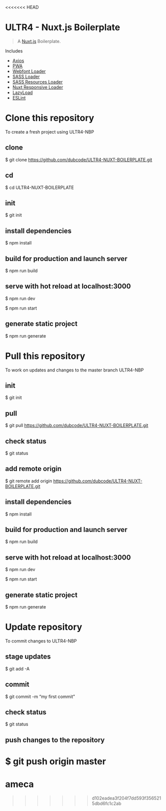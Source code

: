 <<<<<<< HEAD
# ULTR4 - Nuxt.js Boilerplate

> A [Nuxt.js](https://nuxtjs.org/) Boilerplate. 

Includes 

 - [Axios](https://axios.nuxtjs.org/)
 - [PWA](https://pwa.nuxtjs.org/)
 - [Webfont Loader](https://www.npmjs.com/package/nuxt-webfontloader)
 - [SASS Loader](https://nuxtjs.org/faq/pre-processors/)
 - [SASS Resources Loader](https://www.npmjs.com/package/nuxt-sass-resources-loader)
 - [Nuxt Responsive Loader](https://github.com/geeogi/nuxt-responsive-loader)
 - [LazyLoad](https://github.com/hilongjw/vue-lazyload)
 - [ESLint](https://github.com/hilongjw/vue-lazyload)
 
#
#
# Clone this repository
To create a fresh project using ULTR4-NBP

## clone
$ git clone https://github.com/dubcode/ULTR4-NUXT-BOILERPLATE.git

## cd
$ cd ULTR4-NUXT-BOILERPLATE

## init
$ git init

## install dependencies
$ npm install

## build for production and launch server
$ npm run build

## serve with hot reload at localhost:3000
$ npm run dev

$ npm run start

## generate static project
$ npm run generate

#
#
# Pull this repository
To work on updates and changes to the master branch ULTR4-NBP

## init
$ git init

## pull
$ git pull https://github.com/dubcode/ULTR4-NUXT-BOILERPLATE.git

## check status
$ git status

## add remote origin
$ git remote add origin https://github.com/dubcode/ULTR4-NUXT-BOILERPLATE.git

## install dependencies
$ npm install

## build for production and launch server
$ npm run build

## serve with hot reload at localhost:3000
$ npm run dev

$ npm run start

## generate static project
$ npm run generate

#
#
# Update repository
To commit changes to ULTR4-NBP

## stage updates
$ git add -A

## commit
$ git commit -m “my first commit”

## check status
$ git status

## push changes to the repository
$ git push origin master
=======
# ameca
>>>>>>> d102eadea3f204f7dd593f3565215dbd6fc1c2ab
